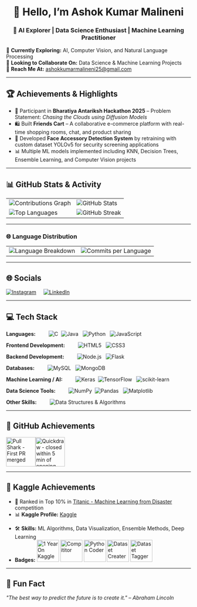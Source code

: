<h1 align="center">👋 Hello, I’m Ashok Kumar Malineni</h1>
<h3 align="center">🚀 AI Explorer | Data Science Enthusiast | Machine Learning Practitioner</h3>

🌱 **Currently Exploring:** AI, Computer Vision, and Natural Language Processing  
💼 **Looking to Collaborate On:** Data Science & Machine Learning Projects  
📧 **Reach Me At:** [ashokkumarmalineni25@gmail.com](mailto:ashokkumarmalineni25@gmail.com)  

---

## 🏆 Achievements & Highlights
- 🎯 Participant in **Bharatiya Antariksh Hackathon 2025** – Problem Statement: *Chasing the Clouds using Diffusion Models*  
- 🛍️ Built **Friends Cart** – A collaborative e-commerce platform with real-time shopping rooms, chat, and product sharing  
- 🤖 Developed **Face Accessory Detection System** by retraining with custom dataset YOLOv5 for security screening applications  
- 📊 Multiple ML models implemented including KNN, Decision Trees, Ensemble Learning, and Computer Vision projects  

---
## 📊 GitHub Stats & Activity

| | |
|---|---|
| ![Contributions Graph](https://github-readme-activity-graph.vercel.app/graph?username=AshokKumar2525&theme=react-dark&hide_border=true) | ![GitHub Stats](https://github-readme-stats.vercel.app/api?username=AshokKumar2525&show_icons=true&theme=radical) |
| ![Top Languages](https://github-readme-stats.vercel.app/api/top-langs/?username=AshokKumar2525&layout=compact&theme=radical) | ![GitHub Streak](https://streak-stats.demolab.com/?user=AshokKumar2525&theme=radical&hide_border=true) |

---
### 🌐 Language Distribution
| | |
|---|---|
| ![Language Breakdown](https://github-profile-summary-cards.vercel.app/api/cards/repos-per-language?username=AshokKumar2525&theme=radical) | ![Commits per Language](https://github-profile-summary-cards.vercel.app/api/cards/most-commit-language?username=AshokKumar2525&theme=radical) |

---

## 🌐 Socials
[![Instagram](https://img.shields.io/badge/Instagram-%23E4405F.svg?logo=Instagram&logoColor=white)](https://instagram.com/ashokmalineni25) &nbsp;&nbsp;&nbsp; [![LinkedIn](https://img.shields.io/badge/LinkedIn-%230077B5.svg?logo=linkedin&logoColor=white)](https://linkedin.com/in/ashok-kumar-malineni-4974872ab) 

---

## 💻 Tech Stack

**Languages:**  &nbsp;&nbsp;&nbsp;&nbsp;&nbsp;&nbsp;&nbsp; ![C](https://img.shields.io/badge/c-%2300599C.svg?style=plastic&logo=c&logoColor=white)&nbsp;  ![Java](https://img.shields.io/badge/java-%23ED8B00.svg?style=plastic&logo=openjdk&logoColor=white) &nbsp; ![Python](https://img.shields.io/badge/python-3670A0?style=plastic&logo=python&logoColor=ffdd54) &nbsp; ![JavaScript](https://img.shields.io/badge/javascript-%23323330.svg?style=plastic&logo=javascript&logoColor=%23F7DF1E)  

**Frontend Development:**  &nbsp;&nbsp;&nbsp;&nbsp;&nbsp;&nbsp;&nbsp; ![HTML5](https://img.shields.io/badge/html5-%23E34F26.svg?style=plastic&logo=html5&logoColor=white) &nbsp; ![CSS3](https://img.shields.io/badge/css3-%231572B6.svg?style=plastic&logo=css3&logoColor=white)  

**Backend Development:**  &nbsp;&nbsp;&nbsp;&nbsp;&nbsp;&nbsp;&nbsp; ![Node.js](https://img.shields.io/badge/node.js-6DA55F?style=plastic&logo=node.js&logoColor=white)  &nbsp; ![Flask](https://img.shields.io/badge/flask-%23000.svg?style=plastic&logo=flask&logoColor=white)  

**Databases:**  &nbsp;&nbsp;&nbsp;&nbsp;&nbsp;&nbsp;&nbsp; ![MySQL](https://img.shields.io/badge/mysql-%2300000f.svg?style=plastic&logo=mysql&logoColor=white) &nbsp; ![MongoDB](https://img.shields.io/badge/MongoDB-%234ea94b.svg?style=plastic&logo=mongodb&logoColor=white)  

**Machine Learning / AI:**  &nbsp;&nbsp;&nbsp;&nbsp;&nbsp;&nbsp;&nbsp; ![Keras](https://img.shields.io/badge/Keras-%23D00000.svg?style=plastic&logo=Keras&logoColor=white)  &nbsp;![TensorFlow](https://img.shields.io/badge/TensorFlow-%23FF6F00.svg?style=plastic&logo=TensorFlow&logoColor=white) &nbsp; ![scikit-learn](https://img.shields.io/badge/scikit--learn-%23F7931E.svg?style=plastic&logo=scikit-learn&logoColor=white)  

**Data Science Tools:**  &nbsp;&nbsp;&nbsp;&nbsp;&nbsp;&nbsp;&nbsp; ![NumPy](https://img.shields.io/badge/numpy-%23013243.svg?style=plastic&logo=numpy&logoColor=white)  &nbsp;![Pandas](https://img.shields.io/badge/pandas-%23150458.svg?style=plastic&logo=pandas&logoColor=white) &nbsp; ![Matplotlib](https://img.shields.io/badge/Matplotlib-%23ffffff.svg?style=plastic&logo=Matplotlib&logoColor=black)  

**Other Skills:**  &nbsp;&nbsp;&nbsp;&nbsp;&nbsp;&nbsp;&nbsp; ![Data Structures & Algorithms](https://img.shields.io/badge/DSA-Postman-orange?style=plastic&logo=databricks&logoColor=white)  


---
## 🏅 GitHub Achievements
<img src="https://github.githubassets.com/images/modules/profile/achievements/pull-shark-default.png" width="80" title="Pull Shark - First PR merged"><img src="https://github.githubassets.com/images/modules/profile/achievements/quickdraw-default.png" width="80" title="Quickdraw - closed within 5 min of opening">

---
## 🏅 Kaggle Achievements
- 🥇 Ranked in Top 10% in [Titanic - Machine Learning from Disaster](https://www.kaggle.com/c/titanic) competition  
- 📊 **Kaggle Profile:** [Kaggle](https://www.kaggle.com/ashokkumarmalineni)
<!-- - 📈 **Kernels & Notebooks:** Published X+ notebooks with practical solutions and tutorials   -->
- 🛠️ **Skills:** ML Algorithms, Data Visualization, Ensemble Methods, Deep Learning
- **Badges:** <img src="https://www.googleapis.com/download/storage/v1/b/kaggle-user-content/o/inbox%2F1488634%2F09e1f99bdf3222934ad7769409ec3f6d%2FBadge-26.svg?generation=1727468059623106&alt=media" width="60" title="1 Year On Kaggle"> <img src="https://www.googleapis.com/download/storage/v1/b/kaggle-user-content/o/inbox%2F1488634%2F9c37cceb9f493bb678dd909e988b1456%2FBadge-1.svg?generation=1727462477436270&alt=media" width="60" title="Compititor"> <img src="https://www.googleapis.com/download/storage/v1/b/kaggle-user-content/o/inbox%2F1488634%2F09e1f99bdf3222934ad7769409ec3f6d%2FBadge-26.svg?generation=1727468059623106&alt=media" width=60 title="Python Coder"> <img src="https://www.googleapis.com/download/storage/v1/b/kaggle-user-content/o/inbox%2F1488634%2F28e0e70842ce6972f4d68f5b6ecd549a%2FBadge-12.svg?generation=1727462988946700&alt=media" width="60" title="Dataset Creater"> <img src="https://www.googleapis.com/download/storage/v1/b/kaggle-user-content/o/inbox%2F1488634%2F5d31f6794c65cc3ed7e29768cd541a53%2FBadge-17.svg?generation=1727463142252997&alt=media" width="60" title="Dataset Tagger">

---

## 🎯 Fun Fact
*"The best way to predict the future is to create it." – Abraham Lincoln*  
